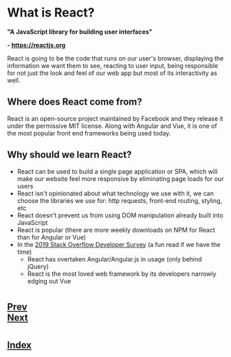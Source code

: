 # What is React?
**"A JavaScript library for building user interfaces"**

**- https://reactjs.org**

React is going to be the code that runs on our user's browser, displaying the information we want them to see, reacting to user input, being responsible for not just the look and feel of our web app but most of its interactivity as well.

## Where does React come from?

React is an open-source project maintained by Facebook and they release it under the permissive MIT license. Along with Angular and Vue, it is one of the most popular front end frameworks being used today.

## Why should we learn React?

*   React can be used to build a single page application or SPA, which will make our website feel more responsive by eliminating page loads for our users
*   React isn't opinionated about what technology we use with it, we can choose the libraries we use for: http requests, front-end routing, styling, etc
*   React doesn't prevent us from using DOM manipulation already built into JavaScript
*   React is popular (there are more weekly downloads on NPM for React than for Angular or Vue)
*   In the [2019 Stack Overflow Developer Survey](https://insights.stackoverflow.com/survey/2019#technology) (a fun read if we have the time)
    *   React has overtaken Angular/Angular.js in usage (only behind jQuery)
    *   React is the most loved web framework by its developers narrowly edging out Vue
#
## [Prev](./../../Readings_001_JavaScript/006_NPM/001_NPM.md)<span>&nbsp;&nbsp;&nbsp;&nbsp;&nbsp;&nbsp;&nbsp;&nbsp;&nbsp;&nbsp;&nbsp;&nbsp;&nbsp;&nbsp;&nbsp;&nbsp;&nbsp;&nbsp;&nbsp;&nbsp;&nbsp;&nbsp;&nbsp;&nbsp;&nbsp;&nbsp;&nbsp;&nbsp;&nbsp;&nbsp;&nbsp;&nbsp;&nbsp;&nbsp;&nbsp;&nbsp;&nbsp;&nbsp;&nbsp;&nbsp;&nbsp;&nbsp;&nbsp;&nbsp;&nbsp;&nbsp;&nbsp;&nbsp;&nbsp;&nbsp;&nbsp;&nbsp;&nbsp;&nbsp;&nbsp;&nbsp;&nbsp;&nbsp;&nbsp;&nbsp;&nbsp;&nbsp;&nbsp;&nbsp;&nbsp;&nbsp;&nbsp;&nbsp;&nbsp;&nbsp;&nbsp;&nbsp;&nbsp;&nbsp;&nbsp;&nbsp;&nbsp;&nbsp;&nbsp;&nbsp;&nbsp;&nbsp;&nbsp;&nbsp;&nbsp;&nbsp;&nbsp;</span> [Next](./002_Using_React.md)
#
##  [Index](../../Index.md)